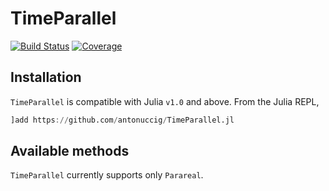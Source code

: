 # TimeParallel

[![Build Status](https://github.com/antonuccig/TimeParallel.jl/workflows/CI/badge.svg)](https://github.com/antonuccig/TimeParallel.jl/actions)
[![Coverage](https://codecov.io/gh/antonuccig/TimeParallel.jl/branch/master/graph/badge.svg)](https://codecov.io/gh/antonuccig/TimeParallel.jl)

## Installation

`TimeParallel` is compatible with Julia `v1.0` and above. From the Julia REPL,
```julia
]add https://github.com/antonuccig/TimeParallel.jl
```

## Available methods

`TimeParallel` currently supports only `Parareal`.
